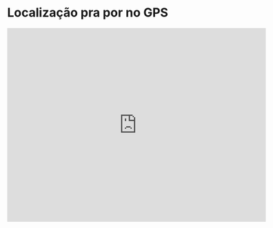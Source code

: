 # Localização pra por no GPS

<iframe src="https://www.google.com/maps/embed?pb=!1m18!1m12!1m3!1d3745.2160068431926!2d-44.82349852420152!3d-20.16672978127557!2m3!1f0!2f0!3f0!3m2!1i1024!2i768!4f13.1!3m3!1m2!1s0xa0ba91b25ab86f%3A0xf75ae5ade74fa5cc!2sEspa%C3%A7o%20Palmeiras!5e0!3m2!1spt-BR!2sbr!4v1752781053260!5m2!1spt-BR!2sbr" width="600" height="450" style="border:0;" allowfullscreen="" loading="lazy" referrerpolicy="no-referrer-when-downgrade"></iframe>